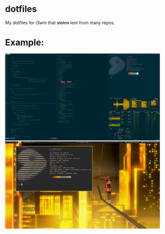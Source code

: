 # dotfiles

My dotfiles for i3wm that ~~stolen~~ lent from many repos.

# Example:
![My i3wm gentoo workflow #1](https://raw.githubusercontent.com/wellWINeo/dotfiles/gruvbox_laptop/pic1.png)
![My i3wm gentoo workflow #2](https://raw.githubusercontent.com/wellwineo/dotfiles/gruvbox_laptop/pic2.png)

